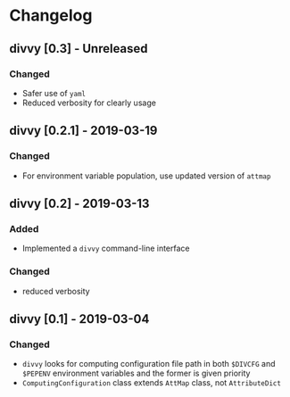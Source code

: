 # Changelog

## divvy [0.3] - Unreleased

### Changed
- Safer use of `yaml`
- Reduced verbosity for clearly usage

## divvy [0.2.1] - 2019-03-19

### Changed
- For environment variable population, use updated version of `attmap`

## divvy [0.2] - 2019-03-13

### Added
 - Implemented a `divvy` command-line interface

### Changed
- reduced verbosity

## divvy [0.1] - 2019-03-04

### Changed
- `divvy` looks for computing configuration file path in both `$DIVCFG` and `$PEPENV` environment variables and the former is given priority
- `ComputingConfiguration` class extends `AttMap` class, not `AttributeDict` 

